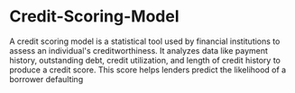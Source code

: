 # Credit-Scoring-Model
A credit scoring model is a statistical tool used by financial institutions to assess an individual's creditworthiness. It analyzes data like payment history, outstanding debt, credit utilization, and length of credit history to produce a credit score. This score helps lenders predict the likelihood of a borrower defaulting
